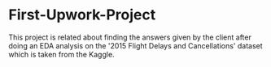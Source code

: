 # First-Upwork-Project
This project is related about finding the answers given by the client after doing an EDA analysis on the '2015 Flight Delays and Cancellations' dataset which is taken from the Kaggle. 
